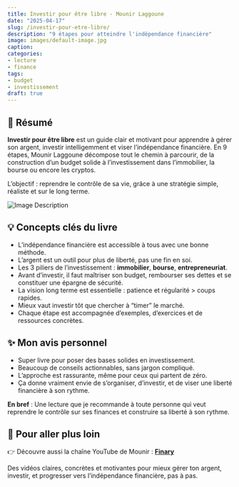 ```yaml
---
title: Investir pour être libre - Mounir Laggoune
date: "2025-04-17"
slug: /investir-pour-etre-libre/
description: "9 étapes pour atteindre l'indépendance financière"
image: images/default-image.jpg
caption: 
categories:
- lecture
- finance
tags:
- budget
- investissement
draft: true
---
```

## 📖 Résumé

**Investir pour être libre** est un guide clair et motivant pour apprendre à gérer son argent, investir intelligemment et viser l’indépendance financière. En 9 étapes, Mounir Laggoune décompose tout le chemin à parcourir, de la construction d’un budget solide à l’investissement dans l’immobilier, la bourse ou encore les cryptos. 

L’objectif : reprendre le contrôle de sa vie, grâce à une stratégie simple, réaliste et sur le long terme.

![Image Description](/ainablog/images/couverture-investir-mounir.jpg)

## 💡 Concepts clés du livre

- L’indépendance financière est accessible à tous avec une bonne méthode.
- L’argent est un outil pour plus de liberté, pas une fin en soi.
- Les 3 piliers de l’investissement : **immobilier**, **bourse**, **entrepreneuriat**.
- Avant d’investir, il faut maîtriser son budget, rembourser ses dettes et se constituer une épargne de sécurité.
- La vision long terme est essentielle : patience et régularité > coups rapides.
- Mieux vaut investir tôt que chercher à “timer” le marché.
- Chaque étape est accompagnée d’exemples, d’exercices et de ressources concrètes.

## ✨ Mon avis personnel

- Super livre pour poser des bases solides en investissement.
- Beaucoup de conseils actionnables, sans jargon compliqué.
- L’approche est rassurante, même pour ceux qui partent de zéro.
- Ça donne vraiment envie de s’organiser, d’investir, et de viser une liberté financière à son rythme.

**En bref** : Une lecture que je recommande à toute personne qui veut reprendre le contrôle sur ses finances et construire sa liberté à son rythme.

## 🎥 Pour aller plus loin

👉 Découvre aussi la chaîne YouTube de Mounir : **[Finary](https://www.youtube.com/@finary)**  

Des vidéos claires, concrètes et motivantes pour mieux gérer ton argent, investir, et progresser vers l’indépendance financière, pas à pas.